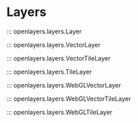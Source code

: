 # Layers

::: openlayers.layers.Layer

::: openlayers.layers.VectorLayer

::: openlayers.layers.VectorTileLayer

::: openlayers.layers.TileLayer

::: openlayers.layers.WebGLVectorLayer

::: openlayers.layers.WebGLVectorTileLayer

::: openlayers.layers.WebGLTileLayer
